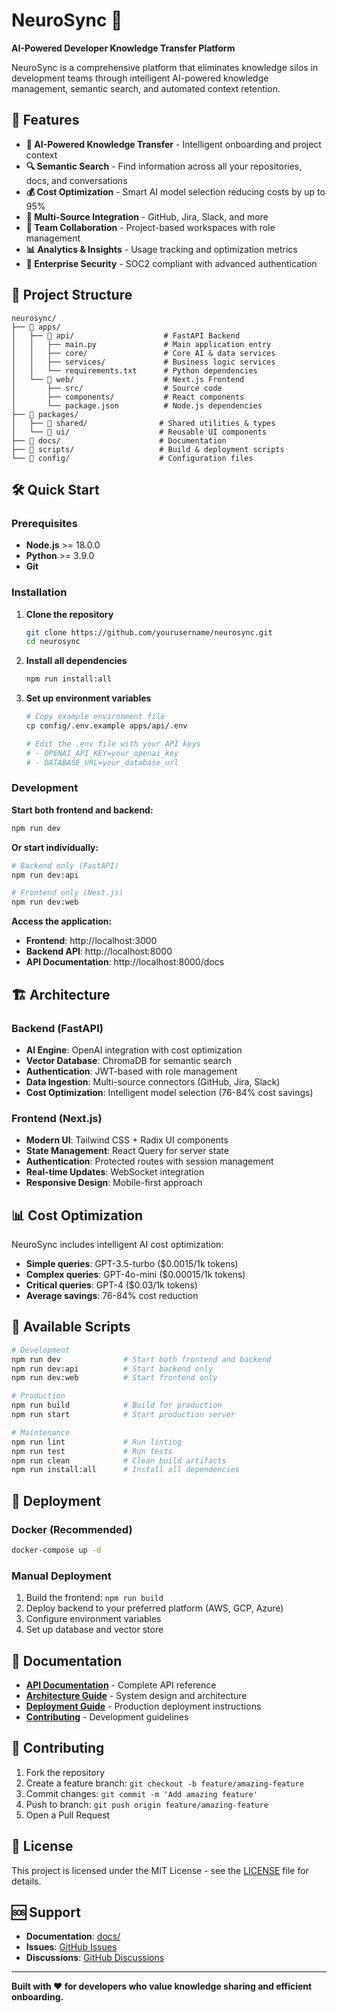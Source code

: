 # NeuroSync 🧠

**AI-Powered Developer Knowledge Transfer Platform**

NeuroSync is a comprehensive platform that eliminates knowledge silos in development teams through intelligent AI-powered knowledge management, semantic search, and automated context retention.

## 🚀 Features

- **🤖 AI-Powered Knowledge Transfer** - Intelligent onboarding and project context
- **🔍 Semantic Search** - Find information across all your repositories, docs, and conversations
- **💰 Cost Optimization** - Smart AI model selection reducing costs by up to 95%
- **🔗 Multi-Source Integration** - GitHub, Jira, Slack, and more
- **👥 Team Collaboration** - Project-based workspaces with role management
- **📊 Analytics & Insights** - Usage tracking and optimization metrics
- **🔐 Enterprise Security** - SOC2 compliant with advanced authentication

## 📁 Project Structure

```
neurosync/
├── 📁 apps/
│   ├── 📁 api/                    # FastAPI Backend
│   │   ├── main.py               # Main application entry
│   │   ├── core/                 # Core AI & data services
│   │   ├── services/             # Business logic services
│   │   └── requirements.txt      # Python dependencies
│   └── 📁 web/                    # Next.js Frontend
│       ├── src/                  # Source code
│       ├── components/           # React components
│       └── package.json          # Node.js dependencies
├── 📁 packages/
│   ├── 📁 shared/                # Shared utilities & types
│   └── 📁 ui/                    # Reusable UI components
├── 📁 docs/                      # Documentation
├── 📁 scripts/                   # Build & deployment scripts
└── 📁 config/                    # Configuration files
```

## 🛠️ Quick Start

### Prerequisites
- **Node.js** >= 18.0.0
- **Python** >= 3.9.0
- **Git**

### Installation

1. **Clone the repository**
   ```bash
   git clone https://github.com/yourusername/neurosync.git
   cd neurosync
   ```

2. **Install all dependencies**
   ```bash
   npm run install:all
   ```

3. **Set up environment variables**
   ```bash
   # Copy example environment file
   cp config/.env.example apps/api/.env
   
   # Edit the .env file with your API keys
   # - OPENAI_API_KEY=your_openai_key
   # - DATABASE_URL=your_database_url
   ```

### Development

**Start both frontend and backend:**
```bash
npm run dev
```

**Or start individually:**
```bash
# Backend only (FastAPI)
npm run dev:api

# Frontend only (Next.js)
npm run dev:web
```

**Access the application:**
- **Frontend**: http://localhost:3000
- **Backend API**: http://localhost:8000
- **API Documentation**: http://localhost:8000/docs

## 🏗️ Architecture

### Backend (FastAPI)
- **AI Engine**: OpenAI integration with cost optimization
- **Vector Database**: ChromaDB for semantic search
- **Authentication**: JWT-based with role management
- **Data Ingestion**: Multi-source connectors (GitHub, Jira, Slack)
- **Cost Optimization**: Intelligent model selection (76-84% cost savings)

### Frontend (Next.js)
- **Modern UI**: Tailwind CSS + Radix UI components
- **State Management**: React Query for server state
- **Authentication**: Protected routes with session management
- **Real-time Updates**: WebSocket integration
- **Responsive Design**: Mobile-first approach

## 📊 Cost Optimization

NeuroSync includes intelligent AI cost optimization:

- **Simple queries**: GPT-3.5-turbo ($0.0015/1k tokens)
- **Complex queries**: GPT-4o-mini ($0.00015/1k tokens)
- **Critical queries**: GPT-4 ($0.03/1k tokens)
- **Average savings**: 76-84% cost reduction

## 🔧 Available Scripts

```bash
# Development
npm run dev              # Start both frontend and backend
npm run dev:api          # Start backend only
npm run dev:web          # Start frontend only

# Production
npm run build            # Build for production
npm run start            # Start production server

# Maintenance
npm run lint             # Run linting
npm run test             # Run tests
npm run clean            # Clean build artifacts
npm run install:all      # Install all dependencies
```

## 🚀 Deployment

### Docker (Recommended)
```bash
docker-compose up -d
```

### Manual Deployment
1. Build the frontend: `npm run build`
2. Deploy backend to your preferred platform (AWS, GCP, Azure)
3. Configure environment variables
4. Set up database and vector store

## 📖 Documentation

- **[API Documentation](./docs/)** - Complete API reference
- **[Architecture Guide](./docs/)** - System design and architecture
- **[Deployment Guide](./docs/)** - Production deployment instructions
- **[Contributing](./docs/)** - Development guidelines

## 🤝 Contributing

1. Fork the repository
2. Create a feature branch: `git checkout -b feature/amazing-feature`
3. Commit changes: `git commit -m 'Add amazing feature'`
4. Push to branch: `git push origin feature/amazing-feature`
5. Open a Pull Request

## 📄 License

This project is licensed under the MIT License - see the [LICENSE](LICENSE) file for details.

## 🆘 Support

- **Documentation**: [docs/](./docs/)
- **Issues**: [GitHub Issues](https://github.com/yourusername/neurosync/issues)
- **Discussions**: [GitHub Discussions](https://github.com/yourusername/neurosync/discussions)

---

**Built with ❤️ for developers who value knowledge sharing and efficient onboarding.**
